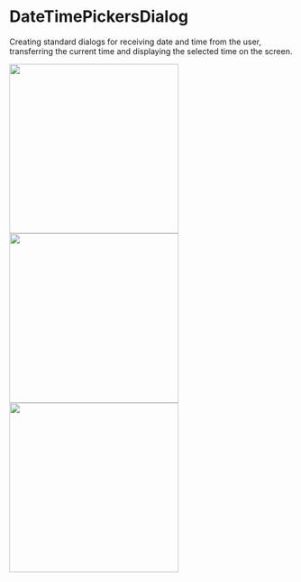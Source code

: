 # DateTimePickersDialog

Creating standard dialogs for receiving date and time
from the user, transferring the current time and displaying the selected time on
the screen.

<img src = "https://user-images.githubusercontent.com/102150516/190613521-afea377b-88cd-4157-92c0-1f8e9e0f1e72.jpg" width = 300>

<img src = "https://user-images.githubusercontent.com/102150516/190613525-4b6b419d-3514-44b6-a4b3-79a6ac60f864.jpg" width = 300>

<img src = "https://user-images.githubusercontent.com/102150516/190613526-49102f64-82c8-4376-84d7-a959fa675542.jpg" width = 300>